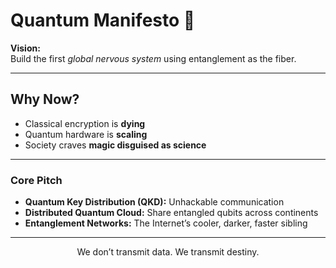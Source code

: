 # Quantum Manifesto 🚀

**Vision:**  
Build the first *global nervous system* using entanglement as the fiber.  

---

## Why Now?
- Classical encryption is **dying**  
- Quantum hardware is **scaling**  
- Society craves **magic disguised as science**

---

### Core Pitch
- **Quantum Key Distribution (QKD):** Unhackable communication  
- **Distributed Quantum Cloud:** Share entangled qubits across continents  
- **Entanglement Networks:** The Internet’s cooler, darker, faster sibling  

---

$$\text{We don’t transmit data. We transmit destiny.}$$

